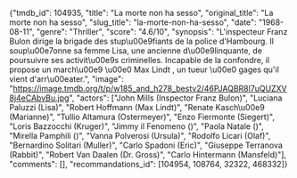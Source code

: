 {"tmdb_id": 104935, "title": "La morte non ha sesso", "original_title": "La morte non ha sesso", "slug_title": "la-morte-non-ha-sesso", "date": "1968-08-11", "genre": "Thriller", "score": "4.6/10", "synopsis": "L'inspecteur Franz Bulon dirige la brigade des stup\u00e9fiants de la police d'Hambourg. Il soup\u00e7onne sa femme Lisa,  une ancienne d\u00e9linquante, de poursuivre ses activit\u00e9s criminelles. Incapable de la confondre, il propose un march\u00e9 \u00e0 Max Lindt , un tueur \u00e0 gages qu'il vient d'arr\u00eater.", "image": "https://image.tmdb.org/t/p/w185_and_h278_bestv2/46PJAQBR8l7uQUZXV8j4eCAbvBu.jpg", "actors": ["John Mills (Inspector Franz Bulon)", "Luciana Paluzzi (Lisa)", "Robert Hoffmann (Max Lindt)", "Renate Kasch\u00e9 (Marianne)", "Tullio Altamura (Ostermeyer)", "Enzo Fiermonte (Siegert)", "Loris Bazzocchi (Kruger)", "Jimmy il Fenomeno ()", "Paola Natale ()", "Mirella Pamphili ()", "Vanna Polverosi (Ursula)", "Rodolfo Licari (Olaf)", "Bernardino Solitari (Muller)", "Carlo Spadoni (Eric)", "Giuseppe Terranova (Rabbit)", "Robert Van Daalen (Dr. Gross)", "Carlo Hintermann (Mansfeld)"], "comments": [], "recommandations_id": [104954, 108764, 32322, 468332]}